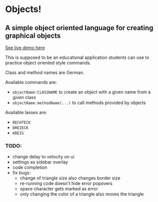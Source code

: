 # Objects!
## A simple object oriented language for creating graphical objects

[See live demo here](https://chriswainformatik.github.io/objects/)

This is supposed to be an educational application students can use to practice object oriented style commands.

Class and method names are German.

Available commands are:
 - `objectName:CLASSNAME` to create an object with a given name from a given class
 - `objectName.methodName(...)` to call methods provided by objects
  
Available lasses are:
 - `RECHTECK`
 - `DREIECK`
 - `KREIS`

### TODO:
 - change delay to velocity on ui
 - settings as sidebar overlay
 - code completion
 - fix bugs:
   - change of triangle size also changes border size
   - re-running code doesn't hide error popovers
   - space character gets marked as error
   - only changing the color of a triangle also moves the triangle
   